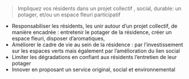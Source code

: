 > Impliquez vos résidents dans un projet collectif , social, durable: un potager, et/ou un espace fleuri participatif

- Responsabiliser les résidents, les unir autour d’un projet collectif, de manière encadrée : entretenir le potager de la résidence, créer un espace fleuri, disposer d’aromatiques, 
- Améliorer le cadre de vie au sein de la résidence : par l’investissement sur les espaces verts mais également par l’amélioration du lien social
- Limiter les dégradations en confiant aux résidents l’entretien de leur potager
- Innover en proposant un service original, social et environnemental